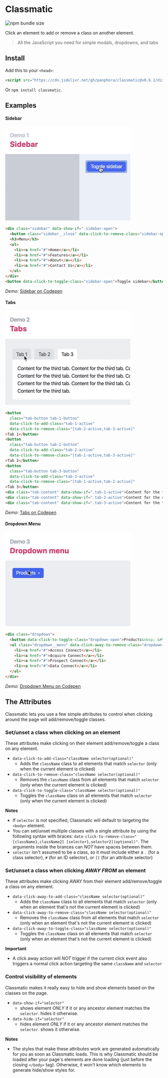 # Classmatic

![npm bundle size](https://img.shields.io/bundlephobia/minzip/classmatic)

Click an element to add or remove a class on another element.

> All the JavaScript you need for simple modals, dropdowns, and tabs

## Install

Add this to your `<head>`:

```html
<script src="https://cdn.jsdelivr.net/gh/panphora/classmatic@v0.6.1/dist/classmatic.min.js" defer></script>
```

Or `npm install classmatic`.

## Examples

#### Sidebar

<img src="demo/gifs/classmatic-demo--sidebar.gif" width="400" alt="Sidebar demo">

```html
<div class="sidebar" data-show-if=".sidebar-open">
  <button class="sidebar__close" data-click-to-remove-class="sidebar-open">close</button>
  <h3>Menu</h3>
  <ul>
    <li><a href="#">Home</a></li>
    <li><a href="#">Features</a></li>
    <li><a href="#">About</a></li>
    <li><a href="#">Contact Us</a></li>
  </ul>
</div>
<button data-click-to-toggle-class="sidebar-open">Toggle sidebar</button>
```

*Demo:* [Sidebar on Codepen](https://codepen.io/panphora/pen/ZEYRbbE?editors=1000)

#### Tabs

<img src="demo/gifs/classmatic-demo--tabs.gif" width="400" alt="Tabs demo">

```html
<button 
  class="tab-button tab-1-button" 
  data-click-to-add-class="tab-1-active" 
  data-click-to-remove-class="[tab-2-active,tab-3-active]"
>Tab 1</button>
<button 
  class="tab-button tab-2-button" 
  data-click-to-add-class="tab-2-active" 
  data-click-to-remove-class="[tab-1-active,tab-3-active]"
>Tab 2</button>
<button 
  class="tab-button tab-3-button" 
  data-click-to-add-class="tab-3-active" 
  data-click-to-remove-class="[tab-1-active,tab-2-active]"
>Tab 3</button>
<div class="tab-content" data-show-if=".tab-1-active">Content for the first tab.</div>
<div class="tab-content" data-show-if=".tab-2-active">Content for the second tab.</div>
<div class="tab-content" data-show-if=".tab-3-active">Content for the third tab.</div>
```

*Demo:* [Tabs on Codepen](https://codepen.io/panphora/pen/RwNJWWx?editors=1000)

#### Dropdown Menu

<img src="demo/gifs/classmatic-demo--dropdown.gif" width="400" alt="Dropdown menu demo">

```html
<div class="dropdown">
  <button data-click-to-toggle-class="dropdown-open">Products&nbsp; &#9662;</button>
  <ul class="dropdown__menu" data-click-away-to-remove-class="dropdown-open" data-show-if=".dropdown-open">
    <li><a href="#">Access Connect</a></li>
    <li><a href="#">Acquire Connect</a></li>
    <li><a href="#">Prospect Connect</a></li>
    <li><a href="#">Data Connect</a></li>
  </ul>
</div>
```

*Demo:* [Dropdown Menu on Codepen](https://codepen.io/panphora/pen/GRgGpZx?editors=1000)

## The Attributes

Classmatic lets you use a few simple attributes to control when clicking around the page will add/remove/toggle classes.

### Set/unset a class when clicking on an element

These attributes make clicking on their element add/remove/toggle a class on any element.

* `data-click-to-add-class="className selector(optional)"`
  * Adds the `className` class to all elements that match `selector` (only when the current element is clicked)
* `data-click-to-remove-class="className selector(optional)"`
  * Removes the `className` class from all elements that match `selector` (only when the current element is clicked)
* `data-click-to-toggle-class="className selector(optional)"`
  * Toggles the `className` class on all elements that match `selector` (only when the current element is clicked)

**Notes** 

* If `selector` is not specified, Classmatic will default to targeting the `<body>` element.
* You can set/unset multiple classes with a single attribute by using the following syntax with braces: `data-click-to-remove-class="[className1,className2] [selector1,selector2](optional)"`. The arguments inside the brances can *NOT* have spaces between them.
* `selector` isn't assumed to be a class, so it must include either a `.` (for a class selector), `#` (for an ID selector), or `[]` (for an attribute selector)

### Set/unset a class when clicking *AWAY FROM* an element

These attributes make clicking AWAY from their element add/remove/toggle a class on any element.

* `data-click-away-to-add-class="className selector(optional)"`
  * Adds the `className` class to all elements that match `selector` (only when an element that's not the current element is clicked)
* `data-click-away-to-remove-class="className selector(optional)"`
  * Removes the `className` class from all elements that match `selector` (only when an element that's not the current element is clicked)
* `data-click-away-to-toggle-class="className selector(optional)"`
  * Toggles the `className` class on all elements that match `selector` (only when an element that's not the current element is clicked)

**Important** 

* A click away action will *NOT* trigger if the current click event also triggers a normal click action targeting the same `className` and `selector`

### Control visibility of elements

Classmatic makes it really easy to hide and show elements based on the classes on the page.

* `data-show-if="selector"`
  * shows element *ONLY* if it or any ancestor element matches the `selector`. hides it otherwise.
* `data-hide-if="selector"`
  * hides element *ONLY* if it or any ancestor element matches the `selector`. shows it otherwise.

**Notes** 

* The styles that make these attributes work are generated automatically for you as soon as Classmatic loads. This is why Classmatic should be loaded after your page's elements are done loading (just before the closing `</body>` tag). Otherwise, it won't know which elements to generate hide/show styles for.






